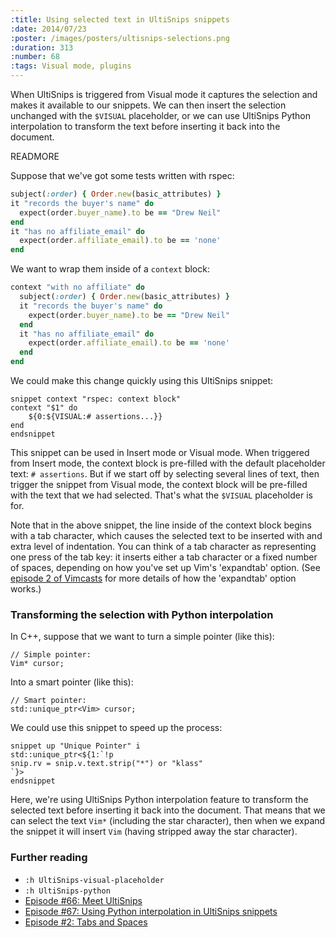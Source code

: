 ```yaml
---
:title: Using selected text in UltiSnips snippets
:date: 2014/07/23
:poster: /images/posters/ultisnips-selections.png
:duration: 313
:number: 68
:tags: Visual mode, plugins
---
```


When UltiSnips is triggered from Visual mode it captures the selection and makes it available to our snippets. We can then insert the selection unchanged with the `$VISUAL` placeholder, or we can use UltiSnips Python interpolation to transform the text before inserting it back into the document.

READMORE

Suppose that we've got some tests written with rspec:

```ruby
subject(:order) { Order.new(basic_attributes) }
it "records the buyer's name" do
  expect(order.buyer_name).to be == "Drew Neil"
end
it "has no affiliate_email" do
  expect(order.affiliate_email).to be == 'none'
end
```

We want to wrap them inside of a `context` block:

```ruby
context "with no affiliate" do
  subject(:order) { Order.new(basic_attributes) }
  it "records the buyer's name" do
    expect(order.buyer_name).to be == "Drew Neil"
  end
  it "has no affiliate_email" do
    expect(order.affiliate_email).to be == 'none'
  end
end
```

We could make this change quickly using this UltiSnips snippet:

    snippet context "rspec: context block"
    context "$1" do
    	${0:${VISUAL:# assertions...}}
    end
    endsnippet

This snippet can be used in Insert mode or Visual mode. When triggered from Insert mode, the context block is pre-filled with the default placeholder text: `# assertions`. But if we start off by selecting several lines of text, then trigger the snippet from Visual mode, the context block will be pre-filled with the text that we had selected. That's what the `$VISUAL` placeholder is for.

Note that in the above snippet, the line inside of the context block begins with a tab character, which causes the selected text to be inserted with and extra level of indentation. You can think of a tab character as representing one press of the tab key: it inserts either a tab character or a fixed number of spaces, depending on how you've set up Vim's 'expandtab' option. (See [episode 2 of Vimcasts][2] for more details of how the 'expandtab' option works.)

### Transforming the selection with Python interpolation

In C++, suppose that we want to turn a simple pointer (like this):

    // Simple pointer:
    Vim* cursor;

Into a smart pointer (like this):

    // Smart pointer:
    std::unique_ptr<Vim> cursor;

We could use this snippet to speed up the process:

    snippet up "Unique Pointer" i
    std::unique_ptr<${1:`!p
    snip.rv = snip.v.text.strip("*") or "klass"
    `}>
    endsnippet

Here, we're using UltiSnips Python interpolation feature to transform the selected text before inserting it back into the document. That means that we can select the text `Vim*` (including the star character), then when we expand the snippet it will insert `Vim` (having stripped away the star character).

### Further reading

* `:h UltiSnips-visual-placeholder`
* `:h UltiSnips-python`
* [Episode #66: Meet UltiSnips][66]
* [Episode #67: Using Python interpolation in UltiSnips snippets][67]
* [Episode #2: Tabs and Spaces][2]

[2]: /e/2
[66]: /e/66
[67]: /e/67
